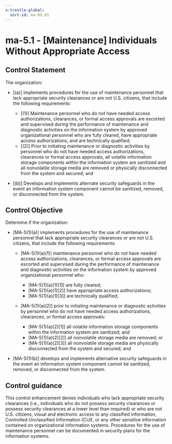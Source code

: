 ```yaml
---
x-trestle-global:
  sort-id: ma-05.01
---
```


# ma-5.1 - \[Maintenance\] Individuals Without Appropriate Access

## Control Statement

The organization:

- \[(a)\] Implements procedures for the use of maintenance personnel that lack appropriate security clearances or are not U.S. citizens, that include the following requirements:

  - \[(1)\] Maintenance personnel who do not have needed access authorizations, clearances, or formal access approvals are escorted and supervised during the performance of maintenance and diagnostic activities on the information system by approved organizational personnel who are fully cleared, have appropriate access authorizations, and are technically qualified;
  - \[(2)\] Prior to initiating maintenance or diagnostic activities by personnel who do not have needed access authorizations, clearances or formal access approvals, all volatile information storage components within the information system are sanitized and all nonvolatile storage media are removed or physically disconnected from the system and secured; and

- \[(b)\] Develops and implements alternate security safeguards in the event an information system component cannot be sanitized, removed, or disconnected from the system.

## Control Objective

Determine if the organization:

- \[MA-5(1)(a)\] implements procedures for the use of maintenance personnel that lack appropriate security clearances or are not U.S. citizens, that include the following requirements:

  - \[MA-5(1)(a)(1)\] maintenance personnel who do not have needed access authorizations, clearances, or formal access approvals are escorted and supervised during the performance of maintenance and diagnostic activities on the information system by approved organizational personnel who:

    - \[MA-5(1)(a)(1)[1]\] are fully cleared;
    - \[MA-5(1)(a)(1)[2]\] have appropriate access authorizations;
    - \[MA-5(1)(a)(1)[3]\] are technically qualified;

  - \[MA-5(1)(a)(2)\] prior to initiating maintenance or diagnostic activities by personnel who do not have needed access authorizations, clearances, or formal access approvals:

    - \[MA-5(1)(a)(2)[1]\] all volatile information storage components within the information system are sanitized; and
    - \[MA-5(1)(a)(2)[2]\] all nonvolatile storage media are removed; or
    - \[MA-5(1)(a)(2)[3]\] all nonvolatile storage media are physically disconnected from the system and secured; and

- \[MA-5(1)(b)\] develops and implements alternative security safeguards in the event an information system component cannot be sanitized, removed, or disconnected from the system.

## Control guidance

This control enhancement denies individuals who lack appropriate security clearances (i.e., individuals who do not possess security clearances or possess security clearances at a lower level than required) or who are not U.S. citizens, visual and electronic access to any classified information, Controlled Unclassified Information (CUI), or any other sensitive information contained on organizational information systems. Procedures for the use of maintenance personnel can be documented in security plans for the information systems.
